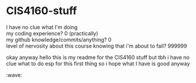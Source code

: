 # CIS4160-stuff


I have no clue what I'm doing<br/>
my coding experience? 0 (practically)<br/>
my github knowledge/commits/anything? 0<br/>
level of nervosity about this course knowing that i'm about to fail? 999999<br/>
<p>
okay anyway hello this is my readme for the CIS4160 stuff but tbh i have no clue what to do esp for this first thing so i hope what I have is good anyway
</p>
:wave:
